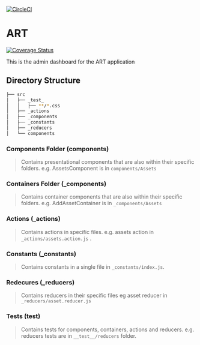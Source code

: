 [![CircleCI](https://circleci.com/gh/AndelaOSP/art-dashboard.svg?style=svg)](https://circleci.com/gh/AndelaOSP/art-dashboard)
# ART
[![Coverage Status](https://coveralls.io/repos/github/AndelaOSP/art-dashboard/badge.svg)](https://coveralls.io/github/AndelaOSP/art-dashboard)

This is the admin dashboard for the ART application

## Directory Structure
```bash
├── src
│   ├── _test_
│   │   ├── **/*.css
│   ├── _actions
│   ├── _components
│   ├── _constants
│   ├── _reducers
│   └── components
```
 ### Components Folder (components)
> Contains presentational components that are also within their specific folders. e.g. AssetsComponent is in `components/Assets`
### Containers Folder (_components)
 > Contains container components that are also within their specific folders. e.g. AddAssetContainer is in `_components/Assets`
 ### Actions (_actions)
 > Contains actions in specific files. e.g. assets action in `_actions/assets.action.js` .
 ### Constants (_constants)
 > Contains constants in a single file in `_constants/index.js`.
### Redecures (_reducers)
> Contains reducers in their specific files eg asset reducer in `_reducers/asset.reducer.js`
### Tests (__test__)
> Contains tests for components, containers, actions and reducers. e.g. reducers tests are in `__test__/reducers` folder.
